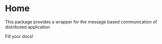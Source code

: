 # Home

This package provides a wrapper for the message based communication of distributed application


Fill your docs!